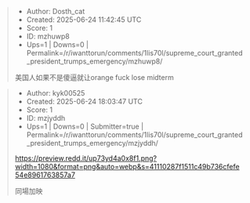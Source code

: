 > - Author: Dosth_cat
> - Created: 2025-06-24 11:42:45 UTC
> - Score: 1
> - ID: mzhuwp8
> - Ups=1 | Downs=0 | Permalink=/r/iwanttorun/comments/1lis70l/supreme_court_granted_president_trumps_emergency/mzhuwp8/
>
> 美国人如果不是傻逼就让orange fuck lose midterm

> - Author: kyk00525
> - Created: 2025-06-24 18:03:47 UTC
> - Score: 1
> - ID: mzjyddh
> - Ups=1 | Downs=0 | Submitter=true | Permalink=/r/iwanttorun/comments/1lis70l/supreme_court_granted_president_trumps_emergency/mzjyddh/
>
> https://preview.redd.it/up73yd4a0x8f1.png?width=1080&format=png&auto=webp&s=41110287f1511c49b736cfefe54e8961763857a7
> 
> 同場加映
